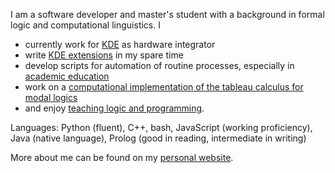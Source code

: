 I am a software developer and master's student with a background in formal logic and computational linguistics. I
- currently work for [KDE](https://github.com/search?o=desc&p=1&q=org%3AKDE+author%3Anclarius&s=committer-date&type=Commits) as hardware integrator
- write [KDE extensions](https://www.pling.com/u/nclarius) in my spare time
- develop scripts for automation of routine processes, especially in [academic education](https://github.com/nclarius/pyGrade)
- work on a [computational implementation of the tableau calculus for modal logics](https://github.com/nclarius/pyPL)
- and enjoy [teaching logic and programming](https://nclarius.github.io/#sec-teaching).

Languages: Python (fluent), C++, bash, JavaScript (working proficiency), Java (native language), Prolog (good in reading, intermediate in writing)

More about me can be found on my [personal website](https://nclarius.github.io).
